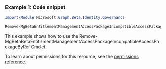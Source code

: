 ### Example 1: Code snippet

```powershellImport-Module Microsoft.Graph.Beta.Identity.Governance

Remove-MgBetaEntitlementManagementAccessPackageIncompatibleAccessPackageByRef -AccessPackageId $accessPackageId -AccessPackageId1 $accessPackageId1
```
This example shows how to use the Remove-MgBetaBetaEntitlementManagementAccessPackageIncompatibleAccessPackageByRef Cmdlet.
To learn about permissions for this resource, see the [permissions reference](/graph/permissions-reference).

